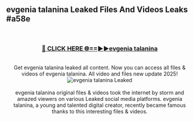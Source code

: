 ## evgenia talanina Leaked Files And Videos Leaks #a58e
<br>
<div align="center">
<h3><a href="https://watchclip.my.id/evgenia talanina" rel="nofollow">🔴 CLICK HERE 🌐==►►evgenia talanina</a></h3>
<br>
Get evgenia talanina leaked all content. Now you can access all files & videos of evgenia talanina. All video and files new update 2025!
<br>
<a href="https://watchclip.my.id/evgenia talanina" rel="nofollow" data-target="animated-image.originalLink"><img src="https://i.ibb.co.com/WyWwxjT/player-gif2.gif" alt="evgenia talanina Leaked" style="max-width: 100%; display: inline-block;" data-target="animated-image.originalImage"></a>
<br><br>
evgenia talanina original files & videos took the internet by storm and amazed viewers on various Leaked social media platforms. evgenia talanina, a young and talented digital creator, recently became famous thanks to this interesting files & videos.
</div>
<br>